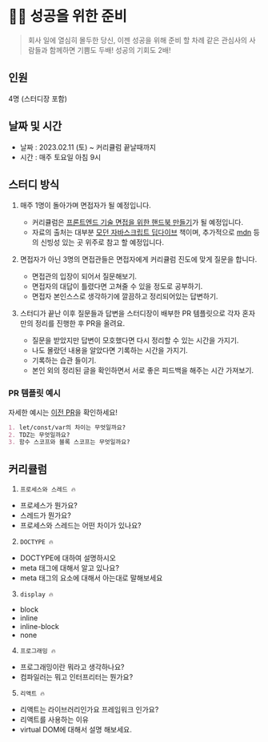

# 🏃‍♀️ 성공을 위한 준비

> 회사 일에 열심히 몰두한 당신, 이젠 성공을 위해 준비 할 차례
> 같은 관심사의 사람들과 함께하면 기쁨도 두배! 성공의 기회도 2배!

## 인원

4명 (스터디장 포함)

## 날짜 및 시간

- 날짜 : 2023.02.11 (토) ~ 커리큘럼 끝날때까지
- 시간 : 매주 토요일 아침 9시

## 스터디 방식

1. 매주 1명이 돌아가며 면접자가 될 예정입니다.
   - 커리큘럼은 [프론트엔드 기술 면접을 위한 핸드북 만들기](https://github.com/dodoheeee/prepare_frontend_interview/blob/main/README.md)가 될 예정입니다.
   - 자료의 출처는 대부분 [모던 자바스크립트 딥다이브](https://www.aladin.co.kr/shop/wproduct.aspx?ItemId=251552545) 책이며, 추가적으로 [mdn](https://developer.mozilla.org/ko/) 등의 신빙성 있는 곳 위주로 참고 할 예정입니다.

2. 면접자가 아닌 3명의 면접관들은 면접자에게 커리큘럼 진도에 맞게 질문을 합니다.
   - 면접관의 입장이 되어서 질문해보기. 
   - 면접자의 대답이 틀렸다면 고쳐줄 수 있을 정도로 공부하기.
   - 면접자 본인스스로 생각하기에 깔끔하고 정리되어있는 답변하기.

3. 스터디가 끝난 이후 질문들과 답변을 스터디장이 배부한 PR 템플릿으로 각자 혼자만의 정리를 진행한 후 PR을 올려요.
   - 질문을 받았지만 답변이 모호했다면 다시 정리할 수 있는 시간을 가지기.
   - 나도 몰랐던 내용을 알았다면 기록하는 시간을 가지기.
   - 기록하는 습관 들이기.
   - 본인 외의 정리된 글을 확인하면서 서로 좋은 피드백을 해주는 시간 가져보기.

### PR 템플릿 예시

자세한 예시는 [이전 PR](https://github.com/FECrash/JavaScript-Mountain/pulls?q=is%3Apr+is%3Aclosed)을 확인하세요!

```markdown
1. let/const/var의 차이는 무엇일까요?
2. TDZ는 무엇일까요?
3. 함수 스코프와 블록 스코프는 무엇일까요?
```

## 커리큘럼

1. `프로세스와 스레드 🔥`

- 프로세스가 뭔가요?
- 스레드가 뭔가요?
- 프로세스와 스레드는 어떤 차이가 있나요?

2. `DOCTYPE 🔥`

  - DOCTYPE에 대하여 설명하시오
  - meta 태그에 대해서 알고 있나요?
  - meta 태그의 요소에 대해서 아는대로 말해보세요

3. `display 🔥`

  - block
  - inline
  - inline-block
  - none

4. `프로그래밍 🔥`

  - 프로그래밍이란 뭐라고 생각하나요?
  - 컴파일러는 뭐고 인터프리터는 뭔가요?

5. `리액트 🔥`

  - 리액트는 라이브러리인가요 프레임워크 인가요?
  - 리액트를 사용하는 이유
  - virtual DOM에 대해서 설명 해보세요.
